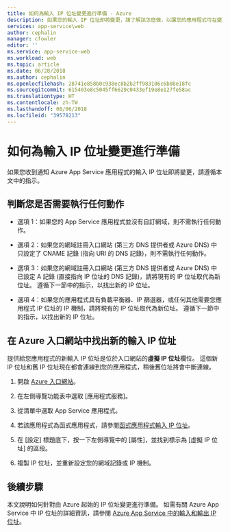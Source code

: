 ```yaml
---
title: 如何為輸入 IP 位址變更進行準備 - Azure
description: 如果您的輸入 IP 位址即將變更，請了解該怎麼做，以讓您的應用程式可在變更後繼續運作。
services: app-service\web
author: cephalin
manager: cfowler
editor: ''
ms.service: app-service-web
ms.workload: web
ms.topic: article
ms.date: 06/28/2018
ms.author: cephalin
ms.openlocfilehash: 28741e858b0c938ec8b2b2ff983106c6b08e18fc
ms.sourcegitcommit: 615403e8c5045ff6629c0433ef19e8e127fe58ac
ms.translationtype: HT
ms.contentlocale: zh-TW
ms.lasthandoff: 08/06/2018
ms.locfileid: "39578213"
---
```

# <a name="how-to-prepare-for-an-inbound-ip-address-change"></a>如何為輸入 IP 位址變更進行準備

如果您收到通知 Azure App Service 應用程式的輸入 IP 位址即將變更，請遵循本文中的指示。

## <a name="determine-if-you-have-to-do-anything"></a>判斷您是否需要執行任何動作

* 選項 1：如果您的 App Service 應用程式並沒有自訂網域，則不需執行任何動作。

* 選項 2：如果您的網域註冊入口網站 (第三方 DNS 提供者或 Azure DNS) 中只設定了 CNAME 記錄 (指向 URI 的 DNS 記錄)，則不需執行任何動作。

* 選項 3：如果您的網域註冊入口網站 (第三方 DNS 提供者或 Azure DNS) 中已設定 A 記錄 (直接指向 IP 位址的 DNS 記錄)，請將現有的 IP 位址取代為新位址。 遵循下一節中的指示，以找出新的 IP 位址。

* 選項 4：如果您的應用程式具有負載平衡器、IP 篩選器，或任何其他需要您應用程式 IP 位址的 IP 機制，請將現有的 IP 位址取代為新位址。 遵循下一節中的指示，以找出新的 IP 位址。

## <a name="find-the-new-inbound-ip-address-in-the-azure-portal"></a>在 Azure 入口網站中找出新的輸入 IP 位址

提供給您應用程式的新輸入 IP 位址是位於入口網站的**虛擬 IP 位址**欄位。 這個新 IP 位址和舊 IP 位址現在都會連線到您的應用程式，稍後舊位址將會中斷連線。

1.  開啟 [Azure 入口網站](https://portal.azure.com)。

2.  在左側導覽功能表中選取 [應用程式服務]。

3.  從清單中選取 App Service 應用程式。

4.  若該應用程式為函式應用程式，請參閱[函式應用程式輸入 IP 位址](../azure-functions/ip-addresses.md#function-app-inbound-ip-address)。

4.  在 [設定] 標題底下，按一下左側導覽中的 [屬性]，並找到標示為 [虛擬 IP 位址] 的區段。

5. 複製 IP 位址，並重新設定您的網域記錄或 IP 機制。

## <a name="next-steps"></a>後續步驟

本文說明如何針對由 Azure 起始的 IP 位址變更進行準備。 如需有關 Azure App Service 中 IP 位址的詳細資訊，請參閱 [Azure App Service 中的輸入和輸出 IP 位址](app-service-ip-addresses.md)。
